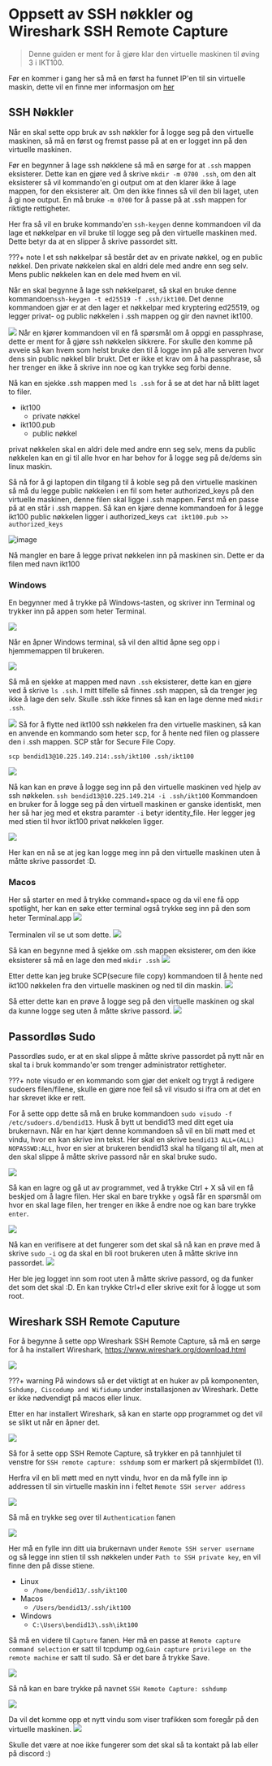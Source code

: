 # Oppsett av SSH nøkkler og Wireshark SSH Remote Capture
> Denne guiden er ment for å gjøre klar den virtuelle maskinen til øving 3 i IKT100.

Før en kommer i gang her så må en først ha funnet IP'en til sin virtuelle maskin, dette vil en finne mer informasjon om [her](../vm.md)


## SSH Nøkkler
Når en skal sette opp bruk av ssh nøkkler for å logge seg på den virtuelle maskinen, så må en først og fremst passe på at en er logget inn på den virtuelle maskinen.

Før en begynner å lage ssh nøkklene så må en sørge for at ``.ssh`` mappen eksisterer. Dette kan en gjøre ved å skrive ``mkdir -m 0700 .ssh``, om den alt eksisterer så vil kommando'en gi output om at den klarer ikke å lage mappen, for den eksisterer alt. Om den ikke finnes så vil den bli laget, uten å gi noe output. En må bruke ``-m 0700`` for å passe på at .ssh mappen for riktigte rettigheter.

Her fra så vil en bruke kommando'en ``ssh-keygen`` denne kommandoen vil da lage et nøkkelpar en vil bruke til logge seg på den virtuelle maskinen med. Dette betyr da at en slipper å skrive passordet sitt.

???+ note
    I et ssh nøkkelpar så består det av en private nøkkel, og en public nøkkel. Den private nøkkelen skal en aldri dele med andre enn seg selv. Mens public nøkkelen kan en dele med hvem en vil.

Når en skal begynne å lage ssh nøkkelparet, så skal en bruke denne kommandoen``ssh-keygen -t ed25519 -f .ssh/ikt100``.
Det denne kommandoen gjør er at den lager et nøkkelpar med kryptering ed25519, og legger privat- og public nøkkelen i .ssh mappen og gir den navnet ikt100.

![](./assets/2024-09-25-15-06-02.png)
Når en kjører kommandoen vil en få spørsmål om å oppgi en passphrase, dette er ment for å gjøre ssh nøkkelen sikkrere. For skulle den komme på avveie så kan hvem som helst bruke den til å logge inn på alle serveren hvor dens sin public nøkkel blir brukt. Det er ikke et krav om å ha passphrase, så her trenger en ikke å skrive inn noe og kan trykke seg forbi denne.

Nå kan en sjekke .ssh mappen med ``ls .ssh`` for å se at det har nå blitt laget to filer.

- ikt100
    - private nøkkel
- ikt100.pub
    - public nøkkel

privat nøkkelen skal en aldri dele med andre enn seg selv, mens da public nøkkelen kan en gi til alle hvor en har behov for å logge seg på de/dems sin linux maskin.

Så nå for å gi laptopen din tilgang til å koble seg på den virtuelle maskinen så må du legge public nøkkelen i en fil som heter authorized_keys på den virtuelle maskinen, denne filen skal ligge i .ssh mappen. Først må en passe på at en står i .ssh mappen. Så kan en kjøre denne kommandoen for å legge ikt100 public nøkkelen ligger i authorized_keys  ``cat ikt100.pub >> authorized_keys``

![image](https://github.com/user-attachments/assets/24d0b5ef-b2e3-440e-a8e0-95459c82aab4)


Nå mangler en bare å legge privat nøkkelen inn på maskinen sin. Dette er da filen med navn ikt100

### Windows
En begynner med å trykke på Windows-tasten, og skriver inn Terminal og trykker inn på appen som heter Terminal.

![](./assets/2024-09-26-11-08-51.png)

Når en åpner Windows terminal, så vil den alltid åpne seg opp i hjemmemappen til brukeren.

![](./assets/2024-09-26-11-11-15.png)

Så må en sjekke at mappen med navn ``.ssh`` eksisterer, dette kan en gjøre ved å skrive ``ls .ssh``. I mitt tilfelle så finnes .ssh mappen, så da trenger jeg ikke å lage den selv. Skulle .ssh ikke finnes så kan en lage denne med ``mkdir .ssh``.

![](./assets/2024-09-26-11-13-46.png)
Så for å flytte ned ikt100 ssh nøkkelen fra den virtuelle maskinen, så kan en anvende en kommando som heter scp, for å hente ned filen og plassere den i .ssh mappen. SCP står for Secure File Copy.

``scp bendid13@10.225.149.214:.ssh/ikt100 .ssh/ikt100``

![](./assets/2024-09-26-14-18-56.png)

Nå kan kan en prøve å logge seg inn på den virtuelle maskinen ved hjelp av ssh nøkkelen. ``ssh bendid13@10.225.149.214 -i .ssh/ikt100``
Kommandoen en bruker for å logge seg på den virtuell maskinen er ganske identiskt, men her så har jeg med et ekstra paramter ``-i`` betyr identity_file.  Her legger jeg med stien til hvor ikt100 privat nøkkelen ligger.

![](./assets/2024-09-26-14-25-19.png)

Her kan en nå se at jeg kan logge meg inn på den virtuelle maskinen uten å måtte skrive passordet :D.

### Macos

Her så starter en med å trykke command+space og da vil ene få opp spotlight, her kan en søke etter terminal også trykke seg inn på den som heter Terminal.app
![](./assets/2024-09-26-14-53-53.png)

Terminalen vil se ut som dette.
![](./assets/2024-09-26-14-54-50.png)

Så kan en begynne med å sjekke om .ssh mappen eksisterer, om den ikke eksisterer så må en lage den med ``mkdir .ssh``
![](./assets/2024-09-26-14-56-40.png)

Etter dette kan jeg bruke SCP(secure file copy) kommandoen til å hente ned ikt100 nøkkelen fra den virtuelle maskinen og ned til din maskin.
![](./assets/2024-09-26-15-06-37.png)


Så etter dette kan en prøve å logge seg på den virtuelle maskinen og skal da kunne logge seg uten å måtte skrive passord.
![](./assets/2024-09-26-15-21-26.png)

## Passordløs Sudo

Passordløs sudo, er at en skal slippe å måtte skrive passordet på nytt når en skal ta i bruk kommando'er som trenger administrator rettigheter.

???+ note
    visudo er en kommando som gjør det enkelt og trygt å redigere sudoers filen/filene, skulle en gjøre noe feil så vil visudo si ifra om at det en har skrevet ikke er rett.

For å sette opp dette så må en bruke kommandoen ``sudo visudo -f /etc/sudoers.d/bendid13``. Husk å bytt ut bendid13 med ditt eget uia brukernavn. Når en har kjørt denne kommandoen så vil en bli møtt med et vindu, hvor en kan skrive inn tekst. Her skal en skrive ``bendid13 ALL=(ALL) NOPASSWD:ALL``, hvor en sier at brukeren bendid13 skal ha tilgang til alt, men at den skal slippe å måtte skrive passord når en skal bruke sudo.

![](./assets/2024-09-26-13-12-59.png)

Så kan en lagre og gå ut av programmet, ved å trykke Ctrl + X så vil en få beskjed om å lagre filen. Her skal en bare trykke ``y`` også får en spørsmål om hvor en skal lage filen, her trenger en ikke å endre noe og kan bare trykke ``enter``.

![](./assets/2024-09-26-13-18-43.png)

Nå kan en verifisere at det fungerer som det skal så nå kan en prøve med å skrive ``sudo -i`` og da skal en bli root brukeren uten å måtte skrive inn passordet. 
![](./assets/2024-09-26-13-21-36.png)

Her ble jeg logget inn som root uten å måtte skrive passord, og da funker det som det skal :D. En kan trykke Ctrl+d eller skrive exit for å logge ut som root.


## Wireshark SSH Remote Caputure

For å begynne å sette opp Wireshark SSH Remote Capture, så må en sørge for å ha installert Wireshark, https://www.wireshark.org/download.html

![](./assets/2024-09-25-16-05-33.png)

???+ warning
    På windows så er det viktigt at en huker av på komponenten, ``Sshdump, Ciscodump and Wifidump`` under installasjonen av Wireshark. Dette er ikke nødvendigt på macos eller linux.

Etter en har installert Wireshark, så kan en starte opp programmet og det vil se slikt ut når en åpner det.

![](./assets/2024-09-25-16-09-43.png)

Så for å sette opp SSH Remote Capture, så trykker en på tannhjulet til venstre for ``SSH remote capture: sshdump`` som er markert på skjermbildet (1).

Herfra vil en bli møtt med en nytt vindu, hvor en da må fylle inn ip addressen til sin virtuelle maskin inn i feltet ``Remote SSH server address``


![](./assets/2024-09-25-16-21-36.png)

Så må en trykke seg over til ``Authentication`` fanen

![](./assets/2024-09-25-16-23-51.png)

Her må en fylle inn ditt uia brukernavn under ``Remote SSH server username`` og så legge inn stien til ssh nøkkelen under ``Path to SSH private key``, en vil finne den på disse stiene.

- Linux
    - ``/home/bendid13/.ssh/ikt100``
- Macos
    - ``/Users/bendid13/.ssh/ikt100``
- Windows
    - ``C:\Users\bendid13\.ssh\ikt100``

Så må en videre til ``Capture`` fanen.
Her må en passe at ``Remote capture command selection`` er satt til tcpdump og,``Gain capture privilege on the remote machine`` er satt til sudo.
 Så er det bare å trykke Save.

![](./assets/2024-09-25-16-50-19.png)


Så nå kan en bare trykke på navnet ``SSH Remote Capture: sshdump``

![](./assets/2024-09-25-16-52-07.png)

Da vil det komme opp et nytt vindu som viser trafikken som foregår på den virtuelle maskinen.
![](./assets/2024-09-26-15-24-11.png)


Skulle det være at noe ikke fungerer som det skal så ta kontakt på lab eller på discord :)
